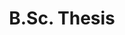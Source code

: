 ---
layout: page
title: B.Sc. Thesis
description: Algorithmic Trading Using Deep Reinforcement Learning algorithms (PPO and DQN)
img: assets/img/bsc-thesis-thumbnail.png
importance: 1
category: ML
redirect: https://github.com/ebrahimpichka/DeepRL-trade
---